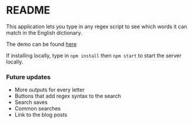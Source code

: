 # README

This application lets you type in any regex script to see which words it can match in the English dictionary.


The demo can be found [here](https://regexdictionary.herokuapp.com/)


If installing locally, type in `npm install` then `npm start` to start the server locally.

### Future updates
- More outputs for every letter
- Buttons that add regex syntax to the search
- Search saves
- Common searches
- Link to the blog posts

